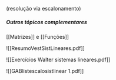 (resolução via escalonamento)
##### Outros tópicos complementares
[[Matrizes]] e [[Funções]] 

![[ResumoVestSistLineares.pdf]]

![[Exercícios Walter sistemas lineares.pdf]]

![[GABlistescalosistlinear 1.pdf]]